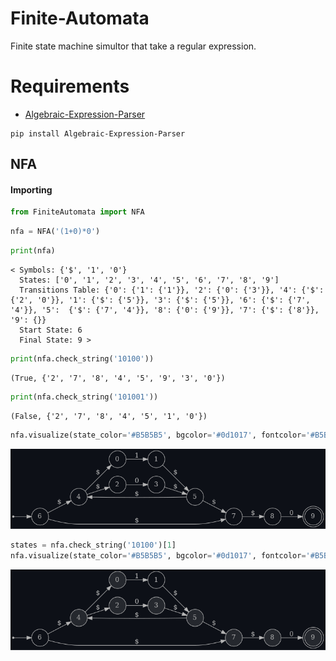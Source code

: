 # Finite-Automata
Finite state machine simultor that take a regular expression.

# Requirements
- [Algebraic-Expression-Parser](https://github.com/mohamedsalahh/Algebraic-Expression-Parser)

```
pip install Algebraic-Expression-Parser
```

## NFA
#### Importing
```python
from FiniteAutomata import NFA
```

```python
nfa = NFA('(1+0)*0')
```

```python
print(nfa)
```
```text
< Symbols: {'$', '1', '0'}
  States: ['0', '1', '2', '3', '4', '5', '6', '7', '8', '9']
  Transitions Table: {'0': {'1': {'1'}}, '2': {'0': {'3'}}, '4': {'$': {'2', '0'}}, '1': {'$': {'5'}}, '3': {'$': {'5'}}, '6': {'$': {'7', '4'}}, '5':  {'$': {'7', '4'}}, '8': {'0': {'9'}}, '7': {'$': {'8'}}, '9': {}}
  Start State: 6
  Final State: 9 >
```

```python
print(nfa.check_string('10100'))
```
```text
(True, {'2', '7', '8', '4', '5', '9', '3', '0'})
```

```python
print(nfa.check_string('101001'))
```
```text
(False, {'2', '7', '8', '4', '5', '1', '0'})
```

```python
nfa.visualize(state_color='#B5B5B5', bgcolor='#0d1017', fontcolor='#B5B5B5', arrow_color='#B5B5B5')
```
![](https://github.com/mohamedsalahh/Finite-Automata/blob/main/nfa-graph.png "NFA")

```python
states = nfa.check_string('10100')[1]
nfa.visualize(state_color='#B5B5B5', bgcolor='#0d1017', fontcolor='#B5B5B5', arrow_color='#B5B5B5', subgroup_states=states, subgroup_color='#25282e')
```
![](https://github.com/mohamedsalahh/Finite-Automata/blob/main/nfa-graph1.png "NFA")

